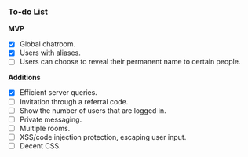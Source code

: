 ### To-do List

**MVP**

- [X] Global chatroom.
- [X] Users with aliases.
- [ ] Users can choose to reveal their permanent name to certain people.

**Additions**

- [X] Efficient server queries.
- [ ] Invitation through a referral code.
- [ ] Show the number of users that are logged in.
- [ ] Private messaging.
- [ ] Multiple rooms.
- [ ] XSS/code injection protection, escaping user input.
- [ ] Decent CSS.
